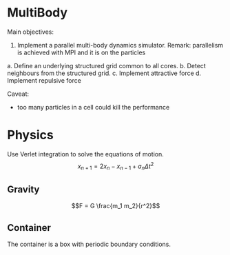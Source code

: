 # MultiBody

Main objectives:
1. Implement a parallel multi-body dynamics simulator.
   Remark: parallelism is achieved with MPI and it is on the particles

a. Define an underlying structured grid common to all cores.
b. Detect neighbours from the structured grid.
c. Implement attractive force
d. Implement repulsive force

Caveat:
  - too many particles in a cell could kill the performance

# Physics
Use Verlet integration to solve the equations of motion.
  $$x_{n+1} = 2x_n - x_{n-1} + a_n \Delta t^2$$

## Gravity
$$F = G \frac{m_1 m_2}{r^2}$$ 

## Container
The container is a box with periodic boundary conditions.
